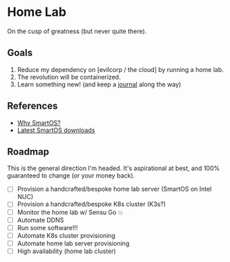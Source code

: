 # Home Lab

On the cusp of greatness (but never quite there).

## Goals

1. Reduce my dependency on [evilcorp / the cloud] by running a home lab.
2. The revolution will be containerized.
3. Learn something new! (and keep a [journal][0] along the way)

[0]: CHANGELOG.md

## References

- [Why SmartOS?][1]
- [Latest SmartOS downloads][2]

[1]: https://wiki.smartos.org/why-smartos-zfs-kvm-dtrace-zones-and-more/
[2]: https://us-east.manta.joyent.com/Joyent_Dev/public/SmartOS/latest.html

## Roadmap

This is the general direction I'm headed. It's aspirational at best, and 100%
guaranteed to change (or your money back).

- [ ] Provision a handcrafted/bespoke home lab server (SmartOS on Intel NUC)
- [ ] Provision a handcrafted/bespoke K8s cluster (K3s?)
- [ ] Monitor the home lab w/ Sensu Go :boom:
- [ ] Automate DDNS
- [ ] Run some software!!!
- [ ] Automate K8s cluster provisioning
- [ ] Automate home lab server provisioning
- [ ] High availability (home lab cluster)
